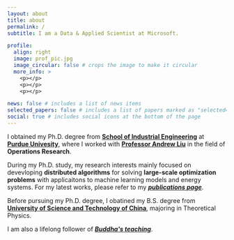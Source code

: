 ```yaml
---
layout: about
title: about
permalink: /
subtitle: I am a Data & Applied Scientist at Microsoft. 

profile:
  align: right
  image: prof_pic.jpg
  image_circular: false # crops the image to make it circular
  more_info: >
    <p></p>
    <p></p>
    <p></p>

news: false # includes a list of news items
selected_papers: false # includes a list of papers marked as "selected={true}"
social: true # includes social icons at the bottom of the page
---
```


I obtained my Ph.D. degree from **[School of Industrial Engineering](http://engineering.purdue.edu/IE)** at **[Purdue Univesity](http://www.purdue.edu)**, where I worked with **[Professor Andrew Liu](https://engineering.purdue.edu/Intel2Grid/about)** in the field of **Operations Research**.

During my Ph.D. study, my research interests mainly focused on devevloping **distributed algorithms** for solving **large-scale optimization problems** with applicaitons to machine learning models and energy systems. For my latest works, please refer to my ***[publications page](https://bigruntheory.github.io/publications/)***.

Before pursuing my Ph.D. degree, I obatined my B.S. degree from **[University of Science and Technology of China](http://en.ustc.edu.cn/)**, majoring in Theoretical Physics.

I am also a lifelong follower of ***[Buddha's teaching](https://bigruntheory.github.io/teaching/)***.
